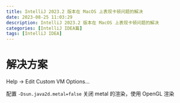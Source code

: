 ```yaml
---
title: IntelliJ 2023.2 版本在 MacOS 上表现卡顿问题的解决
date: 2023-08-25 11:03:29
description: IntelliJ 2023.2 版本在 MacOS 上表现卡顿问题的解决
categories: [IntelliJ IDEA篇]
tags: [IntelliJ IDEA]
---
```


<!-- more -->

# 解决方案
Help -> Edit Custom VM Options...

配置 `-Dsun.java2d.metal=false` 关闭 metal 的渲染，使用 OpenGL 渲染